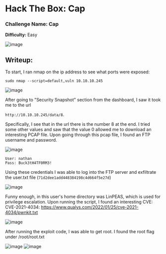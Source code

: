 # Hack The Box: Cap 

### Challenge Name: Cap
**Difficulty:** Easy

![image](https://github.com/user-attachments/assets/11666352-8485-4d72-8d69-607469631aeb)



## Writeup:

To start, I ran nmap on the ip address to see what ports were exposed:

`sudo nmap --script=default,vuln 10.10.10.245`

![image](https://github.com/user-attachments/assets/2b327624-8ca8-4318-a346-3a528fdb3c37)


After going to "Security Snapshot" section from the dashboard, I saw it took me to the url 

`http://10.10.10.245/data/8`. 

Specifically, I see that in the url there is the number 8 at the end. I tried some other values and saw that the value 0 allowed me to download an interesting PCAP file.
Upon going through this pcap file, I found an FTP username and password.

![image](https://github.com/user-attachments/assets/8d4515ff-ae9b-4674-b2ee-b51b4eeb096c)

```
User: nathan
Pass: Buck3tH4TF0RM3!
```

Using these credentials I was able to log into the FTP server and exfiltrate the user.txt file (`71d2dee1add448384198c4d664f5e27d`)

![image](https://github.com/user-attachments/assets/c18f10ce-8c85-4846-bb78-abf54005c9f9)

Funny enough, in this user's home directory was LinPEAS, which is used for privilege escalation. Upon running the script, I found an interesting CVE: CVE-2021-4034: https://www.qualys.com/2022/01/25/cve-2021-4034/pwnkit.txt

![image](https://github.com/user-attachments/assets/6999d808-e820-4455-ba54-294d6435a267)

After running the exploit code, I was able to get root. I found the root flag under /root/root.txt

![image](https://github.com/user-attachments/assets/d90cfd82-52dc-4e33-a205-5e145da3012c)
![image](https://github.com/user-attachments/assets/a0ab3fd4-6ced-48b8-b752-4dcc2c8d5565)
